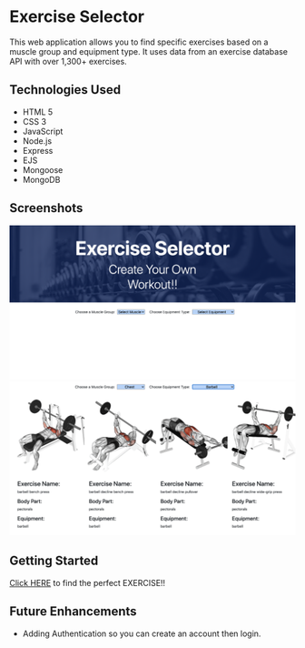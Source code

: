 # Exercise Selector 

This web application allows you to find specific exercises based on a muscle group and equipment type. It uses data from an exercise database API with over 1,300+ exercises. 


## Technologies Used

* HTML 5
* CSS 3
* JavaScript
* Node.js
* Express
* EJS
* Mongoose
* MongoDB


## Screenshots 

![](Pictures/Screen%20Shot%202021-12-16%20at%206.10.41%20PM.png)
![](Pictures/Screen%20Shot%202021-12-16%20at%206.11.12%20PM.png)


## Getting Started

[Click HERE](https://project-1-8s2s9ko47-dugad059.vercel.app/) to find the perfect EXERCISE!! 


## Future Enhancements

* Adding Authentication so you can create an account then login.
